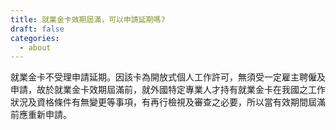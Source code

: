 ```yaml
---
title: 就業金卡效期屆滿，可以申請延期嗎?
draft: false
categories:
  - about
---
```

就業金卡不受理申請延期。因該卡為開放式個人工作許可，無須受一定雇主聘僱及申請，故於就業金卡效期屆滿前，就外國特定專業人才持有就業金卡在我國之工作狀況及資格條件有無變更等事項，有再行檢視及審查之必要，所以當有效期間屆滿前應重新申請。